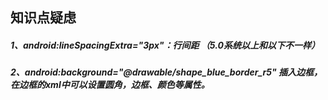 ## 知识点疑虑

##### 1、android:lineSpacingExtra="3px"：行间距 （5.0系统以上和以下不一样）

##### 2、android:background="@drawable/shape_blue_border_r5" 插入边框，在边框的xml中可以设置圆角，边框、颜色等属性。

